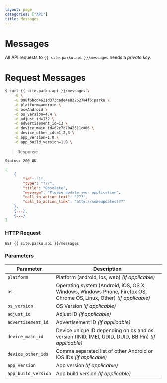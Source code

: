 ```yaml
---
layout: page
categories: ["API"]
title: Messages
---
```


# Messages

All API requests to `{{ site.parku.api }}/messages` needs a _private key_.

# Request Messages

```sh
$ curl {{ site.parku.api }}/messages \
    -G \
    -u 098f6bcd4621d373cade4e832627b4f6:parku \
    -d platform=android \
    -d os=Android \
	-d os_version=4.4 \
	-d adjust_id=132 \
	-d advertisement_id=13 \
	-d device_main_id=62c7c7042511c086 \
	-d device_other_ids=1,2,3 \
	-d app_version=1.0 \
	-d app_build_version=1.0 \
```

> Response

```nginx
Status: 200 OK
```
```json
[
    {
        "id": "1",
        "type": "???",
        "title": "Obsolete",
        "message": "Please update your application",
        "call_to_action_text": "???",
        "call_to_action_link": "http://someupdates???"
    },
    {...},
    {...}
]
```

### HTTP Request

`GET {{ site.parku.api }}/messages`

### Parameters

Parameter		 | Description
---					 | ---
`platform`					| Platform (android, ios, web) _(if applicable)_
`os`					| Operating system (Android, iOS, OS X, Windows, Windows Phone, Firefox OS, Chrome OS, Linux, Other) _(if applicable)_
`os_version`					| OS Version _(if applicable)_
`adjust_id`					| Adjust ID _(if applicable)_
`advertisement_id`					| Advertisement ID _(if applicable)_
`device_main_id`					| Device unique ID depending on os and os version (INID, IMEI, UDID, DUID, BB Pin) _(if applicable)_
`device_other_ids`					| Comma separated list of other Android or iOS IDs _(if applicable)_
`app_version`					| App version _(if applicable)_
`app_build_version`					| App build version _(if applicable)_



